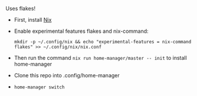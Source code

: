 Uses flakes!

- First, install [Nix](https://nixos.org/download)
- Enable experimental features flakes and nix-command:
  
  `mkdir -p ~/.config/nix && echo "experimental-features = nix-command flakes" >> ~/.config/nix/nix.conf`
- Then run the command `nix run home-manager/master -- init` to install home-manager
- Clone this repo into .config/home-manager
- `home-manager switch` 
